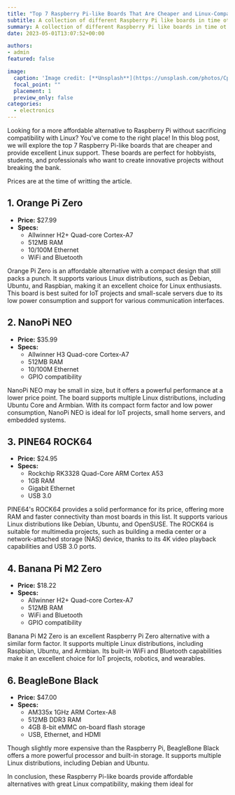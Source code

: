 ```yaml
---
title: "Top 7 Raspberry Pi-like Boards That Are Cheaper and Linux-Compatible"
subtitle: A collection of different Raspberry Pi like boards in time ot logistic shortages 
summary: A collection of different Raspberry Pi like boards in time ot logistic shortages 
date: 2023-05-01T13:07:52+00:00

authors:
- admin
featured: false

image:
  caption: 'Image credit: [**Unsplash**](https://unsplash.com/photos/CpkOjOcXdUY)'
  focal_point: ""
  placement: 1
  preview_only: false
categories:
  - electronics
---
```


Looking for a more affordable alternative to Raspberry Pi without sacrificing compatibility with Linux? You've come to the right place! In this blog post, we will explore the top 7 Raspberry Pi-like boards that are cheaper and provide excellent Linux support. These boards are perfect for hobbyists, students, and professionals who want to create innovative projects without breaking the bank.

Prices are at the time of writting the article. 

## 1. Orange Pi Zero

- **Price:** $27.99
- **Specs:**
  - Allwinner H2+ Quad-core Cortex-A7
  - 512MB RAM
  - 10/100M Ethernet
  - WiFi and Bluetooth

Orange Pi Zero is an affordable alternative with a compact design that still packs a punch. It supports various Linux distributions, such as Debian, Ubuntu, and Raspbian, making it an excellent choice for Linux enthusiasts. This board is best suited for IoT projects and small-scale servers due to its low power consumption and support for various communication interfaces.

## 2. NanoPi NEO

- **Price:** $35.99
- **Specs:**
  - Allwinner H3 Quad-core Cortex-A7
  - 512MB RAM
  - 10/100M Ethernet
  - GPIO compatibility

NanoPi NEO may be small in size, but it offers a powerful performance at a lower price point. The board supports multiple Linux distributions, including Ubuntu Core and Armbian. With its compact form factor and low power consumption, NanoPi NEO is ideal for IoT projects, small home servers, and embedded systems.

## 3. PINE64 ROCK64

- **Price:** $24.95
- **Specs:**
  - Rockchip RK3328 Quad-Core ARM Cortex A53
  - 1GB RAM
  - Gigabit Ethernet
  - USB 3.0

PINE64's ROCK64 provides a solid performance for its price, offering more RAM and faster connectivity than most boards in this list. It supports various Linux distributions like Debian, Ubuntu, and OpenSUSE. The ROCK64 is suitable for multimedia projects, such as building a media center or a network-attached storage (NAS) device, thanks to its 4K video playback capabilities and USB 3.0 ports.

## 4. Banana Pi M2 Zero

- **Price:** $18.22
- **Specs:**
  - Allwinner H2+ Quad-core Cortex-A7
  - 512MB RAM
  - WiFi and Bluetooth
  - GPIO compatibility

Banana Pi M2 Zero is an excellent Raspberry Pi Zero alternative with a similar form factor. It supports multiple Linux distributions, including Raspbian, Ubuntu, and Armbian. Its built-in WiFi and Bluetooth capabilities make it an excellent choice for IoT projects, robotics, and wearables.

## 6. BeagleBone Black

- **Price:** $47.00
- **Specs:**
  - AM335x 1GHz ARM Cortex-A8
  - 512MB DDR3 RAM
  - 4GB 8-bit eMMC on-board flash storage
  - USB, Ethernet, and HDMI

Though slightly more expensive than the Raspberry Pi, BeagleBone Black offers a more powerful processor and built-in storage. It supports multiple Linux distributions, including Debian and Ubuntu.


In conclusion, these Raspberry Pi-like boards provide affordable alternatives with great Linux compatibility, making them ideal for




